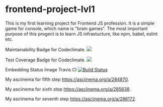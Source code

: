 # frontend-project-lvl1
This is my first learning project for Frontend JS profession. It is a simple game for console, which name is "brain games". The most important purpose of this progect is to learn JS infrastucture, like npm, babel, eslint etc.

Maintainability Badge for Codeclimate.
<a href="https://codeclimate.com/github/codeclimate/codeclimate/maintainability"><img src="https://api.codeclimate.com/v1/badges/a99a88d28ad37a79dbf6/maintainability" /></a>

Test Coverage Badge for Codeclimate.
<a href="https://codeclimate.com/github/codeclimate/codeclimate/test_coverage"><img src="https://api.codeclimate.com/v1/badges/a99a88d28ad37a79dbf6/test_coverage" /></a>

Embedding Status Image Travis CI
[![Build Status](https://travis-ci.org/travis-ci/travis-web.svg?branch=master)](https://travis-ci.org/travis-ci/travis-web)

My asciinema for fifth step https://asciinema.org/a/284870.

My asciinema for sixth step https://asciinema.org/a/285638.

My asciinema for seventh step https://asciinema.org/a/286172.
